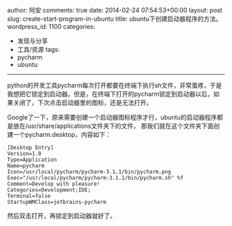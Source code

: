 author: 阿安
comments: true
date: 2014-02-24 07:54:53+00:00
layout: post
slug: create-start-program-in-ubuntu
title: ubuntu下创建启动器程序的方法。
wordpress_id: 1100
categories:
- 发现与分享
- 工具/资源
tags:
- pycharm
- ubuntu
---

python的开发工具pycharm每次打开都要在终端下执行sh文件，非常蛋疼，于是我想把它锁定到启动器。但是，在终端下打开的pycharm锁定到启动器以后，如果关闭了，下次点击启动器里的图标，还是无法打开。





Google了一下，原来需要创建一个启动器图标程序才行，ubuntu的启动器程序都是放在/usr/share/applications文件夹下的文件， 那我们就在这个文件夹下面创建一个pycharm.desktop，内容如下：




    
    [Desktop Entry]
    Version=1.0
    Type=Application
    Name=pycharm
    Icon=/usr/local/pycharm/pycharm-3.1.1/bin/pycharm.png
    Exec="/usr/local/pycharm/pycharm-3.1.1/bin/pycharm.sh" %f
    Comment=Develop with pleasure!
    Categories=Development;IDE;
    Terminal=false
    StartupWMClass=jetbrains-pycharm
    





然后双击打开，再锁定到启动器就好了。



